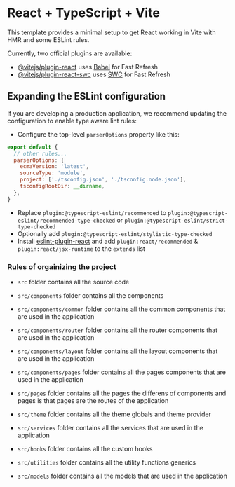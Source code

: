 # React + TypeScript + Vite

This template provides a minimal setup to get React working in Vite with HMR and some ESLint rules.

Currently, two official plugins are available:

- [@vitejs/plugin-react](https://github.com/vitejs/vite-plugin-react/blob/main/packages/plugin-react/README.md) uses [Babel](https://babeljs.io/) for Fast Refresh
- [@vitejs/plugin-react-swc](https://github.com/vitejs/vite-plugin-react-swc) uses [SWC](https://swc.rs/) for Fast Refresh

## Expanding the ESLint configuration

If you are developing a production application, we recommend updating the configuration to enable type aware lint rules:

- Configure the top-level `parserOptions` property like this:

```js
export default {
  // other rules...
  parserOptions: {
    ecmaVersion: 'latest',
    sourceType: 'module',
    project: ['./tsconfig.json', './tsconfig.node.json'],
    tsconfigRootDir: __dirname,
  },
}
```

- Replace `plugin:@typescript-eslint/recommended` to `plugin:@typescript-eslint/recommended-type-checked` or `plugin:@typescript-eslint/strict-type-checked`
- Optionally add `plugin:@typescript-eslint/stylistic-type-checked`
- Install [eslint-plugin-react](https://github.com/jsx-eslint/eslint-plugin-react) and add `plugin:react/recommended` & `plugin:react/jsx-runtime` to the `extends` list



### Rules of orgainizing the project

- `src` folder contains all the source code
- `src/components` folder contains all the components
- `src/components/common` folder contains all the common components that are used in the application
- `src/components/router` folder contains all the router components that are used in the application
- `src/components/layout` folder contains all the layout components that are used in the application
- `src/components/pages` folder contains all the pages components that are used in the application



- `src/pages` folder contains all the pages the differens of components and pages is that pages are the routes of the application
- `src/theme` folder contains all the theme globals and theme provider
- `src/services` folder contains all the services that are used in the application
- `src/hooks` folder contains all the custom hooks
- `src/utilities` folder contains all the utility functions generics
- `src/models` folder contains all the models that are used in the application
